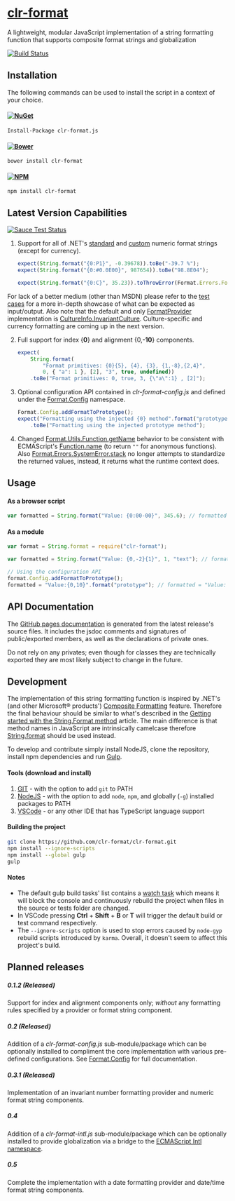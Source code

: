 # [clr-format](https://github.com/clr-format/clr-format)
A lightweight, modular JavaScript implementation of a string formatting function that supports composite format strings and globalization

[![Build Status](https://travis-ci.org/clr-format/clr-format.svg?branch=master)](https://travis-ci.org/clr-format/clr-format)

Installation
------------
The following commands can be used to install the script in a context of your choice.

#### [![NuGet](https://badge.fury.io/nu/clr-format.js.svg)](http://badge.fury.io/nu/clr-format.js)
`Install-Package clr-format.js`

#### [![Bower](https://badge.fury.io/bo/clr-format.svg)](http://badge.fury.io/bo/clr-format)
`bower install clr-format`

#### [![NPM](https://badge.fury.io/js/clr-format.svg)](http://badge.fury.io/js/clr-format)
`npm install clr-format`

Latest Version Capabilities
---------------------------

[![Sauce Test Status](https://saucelabs.com/browser-matrix/clr-format.svg)](https://saucelabs.com/u/clr-format)

1. Support for all of .NET's [standard][Standard Numeric Format Specifiers] and [custom][Custom Numeric Format String] numeric format strings (except for currency).

    ```javascript
    expect(String.format("{0:P1}", -0.39678)).toBe("-39.7 %");
    expect(String.format("{0:#0.0E00}", 987654)).toBe("98.8E04");

    expect(String.format("{0:C}", 35.23)).toThrowError(Format.Errors.FormatError);
    ```
For lack of a better medium (other than MSDN) please refer to the [test cases][formatInvariant_should.ts] for a more in-depth showcase of what can be expected as input/output.
Also note that the default and only [FormatProvider] implementation is [CultureInfo.InvariantCulture]. Culture-specific and currency formatting are coming up in the next version.

2. Full support for index \{__0__\} and alignment \{0,__-10__\} components.

    ```javascript
    expect(
        String.format(
            "Format primitives: {0}{5}, {4}, {3}, {1,-8},{2,4}",
            0, { "a": 1 }, [2], "3", true, undefined))
        .toBe("Format primitives: 0, true, 3, {\"a\":1} , [2]");
    ```

3. Optional configuration API contained in *clr-format-config.js* and defined under the [Format.Config] namespace.

    ```javascript
    Format.Config.addFormatToPrototype();
    expect("Formatting using the injected {0} method".format("prototype"))
        .toBe("Formatting using the injected prototype method");
    ```

4. Changed [Format.Utils.Function.getName] behavior to be consistent with ECMAScript's [Function.name] (to return `""` for anonymous functions).
Also [Format.Errors.SystemError.stack] no longer attempts to standardize the returned values, instead, it returns what the runtime context does.

Usage
-----

#### As a browser script
```javascript
var formatted = String.format("Value: {0:00-00}", 345.6); // formatted = "Value: 03-46"
```

#### As a module
```javascript
var format = String.format = require("clr-format");

var formatted = String.format("Value: {0,-2}{1}", 1, "text"); // formatted = "Value: 1 text"

// Using the configuration API
format.Config.addFormatToPrototype();
formatted = "Value:{0,10}".format("prototype"); // formatted = "Value: prototype"
```

API Documentation
-----------------
The [GitHub pages documentation] is generated from the latest release's source files. It includes the jsdoc comments and signatures of public/exported members,
as well as the declarations of private ones.

Do not rely on any privates; even though for classes they are technically exported they are most likely subject to change in the future.

Development
-----------
The implementation of this string formatting function is inspired by .NET's (and other Microsoft® products') [Composite Formatting] feature.
Therefore the final behaviour should be similar to what's described in the [Getting started with the String.Format method] article.
The main difference is that method names in JavaScript are intrinsically camelcase therefore [String.format] should be used instead.

To develop and contribute simply install NodeJS, clone the repository, install npm dependencies and run [Gulp].

#### Tools (download and install)
1. [GIT] - with the option to add `git` to PATH
2. [NodeJS] - with the option to add `node`, `npm`, and globally (`-g`) installed packages to PATH
3. [VSCode] - or any other IDE that has TypeScript language support

#### Building the project
```bash
git clone https://github.com/clr-format/clr-format.git
npm install --ignore-scripts
npm install --global gulp
gulp
```

#### Notes
- The default gulp build tasks' list contains a [watch task][Gulp watch task]
which means it will block the console and continuously rebuild the project when files in the source or tests folder are changed.
- In VSCode pressing **Ctrl** + **Shift** + **B** or **T** will trigger the default build or test command respectively.
- The `--ignore-scripts` option is used to stop errors caused by `node-gyp` rebuild scripts introduced by `karma`.
Overall, it doesn't seem to affect this project's build.

Planned releases
----------------
##### 0.1.2 (Released)
Support for index and alignment components only; *without* any formatting rules specified by a provider or format string component.

##### 0.2 (Released)
Addition of a *clr-format-config.js* sub-module/package which can be optionally installed to compliment the core implementation with various pre-defined configurations.
See [Format.Config] for full documentation.

##### 0.3.1 (Released)
Implementation of an invariant number formatting provider and numeric format string components.

##### 0.4
Addition of a *clr-format-intl.js* sub-module/package which can be optionally installed to provide globalization via a bridge to the [ECMAScript Intl namespace].

##### 0.5
Complete the implementation with a date formatting provider and date/time format string components.

[GIT]: http://git-scm.com/download/
[Gulp]: http://gulpjs.com/
[NodeJS]: https://nodejs.org/download/
[VSCode]: https://code.visualstudio.com/

[Composite Formatting]: https://msdn.microsoft.com/en-us/library/txafckwd.aspx
[Custom Numeric Format String]: https://msdn.microsoft.com/en-us/library/0c899ak8.aspx
[Standard Numeric Format Specifiers]: https://msdn.microsoft.com/en-us/library/dwhawy9k.aspx
[Getting started with the String.Format method]: https://msdn.microsoft.com/en-us/library/system.string.format.aspx#Starting
[ECMAScript Intl namespace]: https://developer.mozilla.org/en/docs/Web/JavaScript/Reference/Global_Objects/Intl
[Gulp watch task]: https://github.com/gulpjs/gulp/blob/master/docs/API.md#gulpwatchglob-opts-cb
[Function.name]: https://developer.mozilla.org/en-US/docs/Web/JavaScript/Reference/Global_Objects/Function/name

[GitHub pages documentation]: http://clr-format.github.io/clr-format
[Format.Config]: http://clr-format.github.io/clr-format/modules/format.config.html
[String.format]: http://clr-format.github.io/clr-format/interfaces/stringconstructor.html#format
[FormatProvider]: http://clr-format.github.io/clr-format/interfaces/format.globalization.formatprovider.html
[CultureInfo.InvariantCulture]: http://clr-format.github.io/clr-format/classes/format.globalization.cultureinfo.html#invariantculture
[Format.Utils.Function.getName]: http://clr-format.github.io/clr-format/modules/format.utils.function.html#getname
[Format.Errors.SystemError.stack]: http://clr-format.github.io/clr-format/classes/format.errors.systemerror.html#stack

[formatInvariant_should.ts]: https://github.com/clr-format/clr-format/blob/master/test/core/String/formatInvariant_should.ts
